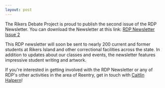 ```yaml
---
layout: post
---
```


The Rikers Debate Project is proud to publish the second issue of the RDP Newsletter. You can download the Newsletter at this link: [RDP Newsletter Issue 2](http://www.rikersdebateproject.org/RDPNewsletter2.pdf)

This RDP newsletter will soon be sent to nearly 200 current and former students at Rikers Island and other correctional facilities across the state. In addition to updates about our classes and events, the newsletter features impressive student writing and artwork.

If you're interested in getting involved with the RDP Newsletter or any of RDP's other activities in the area of Reentry, get in touch with [Caitlin Halpern](mailto:caitlinhalpern@gmail.com)!


